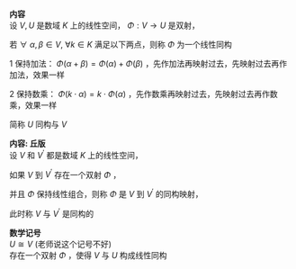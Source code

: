 **内容**    
设 $V,U$ 是数域 $K$ 上的线性空间， $\Phi:V\rightarrow U$ 是双射，    
    
若 $\forall\ \alpha,\beta\in V,\ \forall k\in K$ 满足以下两点，则称 $\Phi$ 为一个线性同构    
    
1 保持加法： $\Phi(\alpha+\beta)=\Phi(\alpha)+\Phi(\beta)$ ，先作加法再映射过去，先映射过去再作加法，效果一样    
    
2 保持数乘： $\Phi(k\cdot\alpha)=k\cdot\Phi(\alpha)$ ，先作数乘再映射过去，先映射过去再作数乘，效果一样    
    
简称 $U$ 同构与 $V$     
    
**内容: 丘版**    
设 $V$ 和 $V^\prime$ 都是数域 $K$ 上的线性空间，    
    
如果 $V$ 到 $V^\prime$ 存在一个双射 $\Phi$ ，    
    
并且 $\Phi$ 保持线性组合，则称 $\Phi$ 是 $V$ 到 $V^\prime$ 的同构映射，    
    
此时称 $V$ 与 $V^\prime$ 是同构的    
    
**数学记号**    
 $U\cong V$  (老师说这个记号不好)    
存在一个双射 $\Phi$ ，使得 $V$ 与 $U$ 构成线性同构    
